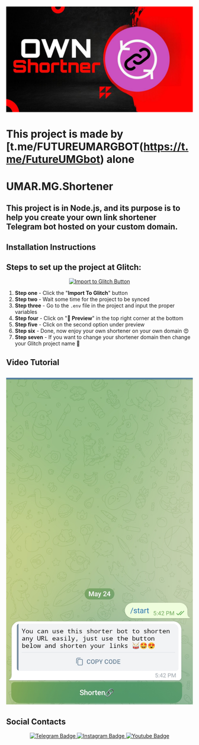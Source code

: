 ![UMAR.MG.Shortener Logo](https://github.com/emirofcordoba/OWN-SHORTENER/blob/main/logo.png)

# **This project is made by [t.me/FUTUREUMARGBOT(https://t.me/FutureUMGbot) alone**

# **UMAR.MG.Shortener**

## **This project is in Node.js, and its purpose is to help you create your own link shortener Telegram bot hosted on your custom domain.**

## **Installation Instructions**

## **Steps to set up the project at Glitch:**

<p align="center">
  <a href="https://glitch.com/edit/#!/import/git?url=https://github.com/emirofcordoba/OWN-SHORTENER.git">
    <img src="https://img.shields.io/badge/Import%20To%20Glitch-Click%20to%20Import-brightgreen?style=for-the-badge" alt="Import to Glitch Button" width="820" />
  </a>
</p>

1. **Step one** - Click the "**Import To Glitch**" button
2. **Step two** - Wait some time for the project to be synced
3. **Step three** - Go to the `.env` file in the project and input the proper variables
4. **Step four** - Click on "**🔎 Preview**" in the top right corner at the bottom
5. **Step five** - Click on the second option under preview 
6. **Step six** - Done, now enjoy your own shortener on your own domain 😍
7. **Step seven** - If you want to change your shortener domain then change your Glitch project name 📛 
## **Video Tutorial** ##
## **[![Video Tutorial](https://github.com/emirofcordoba/OWN-SHORTENER/blob/main/vid.png)](https://github.com/emirofcordoba/OWN-SHORTENER/blob/main/vid.mp4?raw=true)**

## **Social Contacts**

<p align="center">
  <a href="https://t.me/emirofcordoba">
    <img src="https://img.shields.io/badge/CONTACT-TELEGRAM-blue?style=for-the-badge&logo=telegram" alt="Telegram Badge"/>
  </a>
  <a href="https://instagram.com/emirofcordoba">
    <img src="https://img.shields.io/badge/CONTACT-INSTAGRAM-red?style=for-the-badge&logo=instagram" alt="Instagram Badge"/>
  </a>
  <a href="https://www.youtube.com/@highjacker_kidnapper/about">
    <img src="https://img.shields.io/badge/CONTACT-YOUTUBE-red?style=for-the-badge&logo=youtube" alt="Youtube Badge"/>
  </a>
</p>
